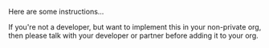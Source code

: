 Here are some instructions...

If you're not a developer, but want to implement this in your non-private org, then please talk with your developer or partner before adding it to your org.